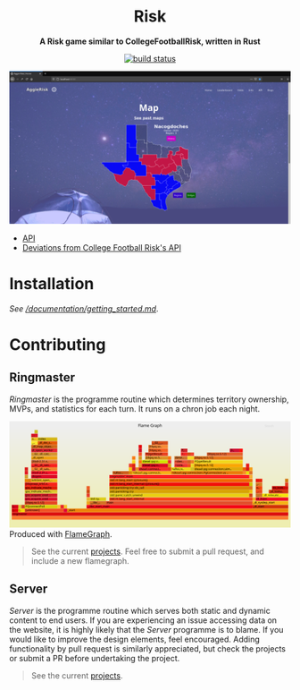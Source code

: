 <div align="center">
  <h1><strong>Risk</strong></h1>
  <p>
    <strong>A Risk game similar to CollegeFootballRisk, written in Rust </strong>
  </p>
  <p>
    <a href="https://github.com/mautamu/risk/actions?query=workflow%3ACI"><img src="https://github.com/leftwm/leftwm/workflows/CI/badge.svg" alt="build status" /></a>
  </p>
</div>

![Ringmaster Flamegraph](/documentation/screenshot.png)

- [API](/documentation/API.md)
- [Deviations from College Football Risk's API](/documentation/DEVIATIONS.md)

# Installation
*See [/documentation/getting_started.md](/documentation/getting_started.md)*.

# Contributing

## Ringmaster

*Ringmaster* is the programme routine which determines territory ownership, MVPs, and statistics for each turn. It runs on a chron job each night. 

![Ringmaster Flamegraph](/documentation/flamegraph.svg)
Produced with [FlameGraph](https://github.com/flamegraph-rs/flamegraph).
> See the current [projects](https://github.com/mautamu/Risk/projects). Feel free to submit a pull request, and include a new flamegraph. 


## Server


*Server* is the programme routine which serves both static and dynamic content to end users. If you are experiencing an issue accessing data on the website, it is highly likely that the *Server* programme is to blame. If you would like to improve the design elements, feel encouraged. Adding functionality by pull request is similarly appreciated, but check the projects or submit a PR before undertaking the project.


> See the current [projects](https://github.com/mautamu/Risk/projects). 
